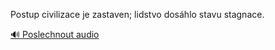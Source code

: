 
Postup civilizace je zastaven; lidstvo dosáhlo stavu stagnace.

[🔊 Poslechnout audio](/data/7-paragraphs/audio/chapter_133/para_008-Postup-civilizace-je-zastaven-lidstvo-doshlo-sta.mp3)
